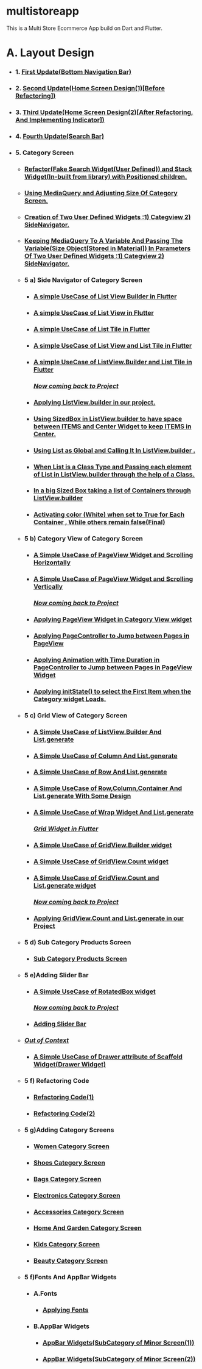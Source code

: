 # multistoreapp
This is a Multi Store Ecommerce App build on Dart and Flutter.
<h1> A. Layout Design </h1>
<ul>
<li><h3> 1. <a href = "https://github.com/AvinandanBose/multistoreapp/tree/master" >First Update(Bottom Navigation Bar)  </a> </h3> </li>
<li><h3> 2. <a href = "https://github.com/AvinandanBose/multistoreapp/tree/master2" >Second Update(Home Screen Design(1)[Before Refactoring])  </a> </h3></li>
<li><h3> 3. <a href = "https://github.com/AvinandanBose/multistoreapp/tree/master3" >Third Update(Home Screen Design(2)[After Refactoring, And Implementing Indicator])  </a> </h3></li>
<li><h3> 4. <a href = "https://github.com/AvinandanBose/multistoreapp/tree/master4" >Fourth Update(Search Bar)  </a> </h3></li>
<li><h3> 5. Category Screen </a> </h3></li>
<ul>
<h3>  <li><a href = "https://github.com/AvinandanBose/multistoreapp/tree/master5">  Refactor(Fake Search Widget(User Defined)) and Stack Widget(In-built from library) with Positioned children. </a></li></h3>
<h3>  <li><a href = "https://github.com/AvinandanBose/multistoreapp/tree/master6">  Using MediaQuery and Adjusting Size Of Category Screen. </a></li></h3>
<h3>  <li><a href = "https://github.com/AvinandanBose/multistoreapp/tree/master7">  Creation of Two User Defined Widgets :1) Categview 2) SideNavigator. </a></li></h3>
<h3>  <li><a href = "https://github.com/AvinandanBose/multistoreapp/tree/master8">  Keeping MediaQuery To A Variable And Passing The Variable(Size Object[Stored in Material]) In Parameters Of Two User Defined Widgets :1) Categview 2) SideNavigator. </a></li></h3>
<h3><li> 5 a) Side Navigator of Category Screen </li> </h3>
<ul>
<h3>  <li><a href = "https://github.com/AvinandanBose/usageoflistviewbuilder"> A simple UseCase of List View Builder in Flutter </a></li></h3>
<h3>  <li><a href = "https://github.com/AvinandanBose/usageoflistviewbuilder/tree/master1"> A simple UseCase of List View  in Flutter </a></li></h3>
<h3>  <li><a href = "https://github.com/AvinandanBose/usageoflistviewbuilder/tree/master2"> A simple UseCase of List Tile  in Flutter </a></li></h3>
<h3>  <li><a href = "https://github.com/AvinandanBose/usageoflistviewbuilder/tree/master3"> A simple UseCase of List View and List Tile in Flutter </a></li></h3>
<h3>  <li><a href = "https://github.com/AvinandanBose/usageoflistviewbuilder/tree/master4"> A simple UseCase of ListView.Builder and List Tile in Flutter </a></li></h3>
<h3> <ins><i> Now coming back to Project </i></ins></h3>
<h3>  <li><a href = "https://github.com/AvinandanBose/multistoreapp/tree/master9">  Applying ListView.builder in our project. </a></li></h3>
<h3>  <li><a href = "https://github.com/AvinandanBose/multistoreapp/tree/master10">  Using SizedBox in ListView.builder to have space between ITEMS and Center Widget to keep ITEMS in Center. </a></li></h3>
<h3> <li><a href = "https://github.com/AvinandanBose/multistoreapp/tree/master11"> Using List as Global and Calling It In ListView.builder . </a></li></h3>
<h3> <li><a href = "https://github.com/AvinandanBose/multistoreapp/tree/master12"> When List is a Class Type and  Passing each element of List in ListView.builder through the help of a Class. </a></li></h3>
<h3> <li><a href = "https://github.com/AvinandanBose/multistoreapp/tree/master13"> In a big Sized Box taking a list of Containers through ListView.builder </a></li></h3>
<h3> <li><a href = "https://github.com/AvinandanBose/multistoreapp/tree/master14"> Activating color (White) when set to True for Each Container , While others remain false(Final) </a></li></h3>
</ul>
<h3><li> 5 b) Category View  of Category Screen </li> </h3>
 <ul> 
<h3> <li><a href = "https://github.com/AvinandanBose/usageoflistviewbuilder/tree/master5"> A Simple UseCase of PageView Widget and Scrolling Horizontally </a></li></h3>
    <h3> <li><a href = "https://github.com/AvinandanBose/usageoflistviewbuilder/tree/master6"> A Simple UseCase of PageView Widget and Scrolling Vertically </a></li></h3>
    <h3> <ins><i> Now coming back to Project </i></ins></h3>
    <h3> <li><a href = "https://github.com/AvinandanBose/multistoreapp/tree/master15"> Applying PageView Widget in Category View widget </a></li></h3>
     <h3> <li><a href = "https://github.com/AvinandanBose/multistoreapp/tree/master16">Applying PageController to Jump between Pages in PageView  </a></li></h3>
     <h3> <li><a href = "https://github.com/AvinandanBose/multistoreapp/tree/master17">Applying Animation with Time Duration in PageController to Jump between Pages in PageView Widget  </a></li></h3>
     <h3> <li><a href = "https://github.com/AvinandanBose/multistoreapp/tree/master18">Applying initState() to select the First Item when the Category widget Loads.   </a></li></h3>
  </ul>
  <h3><li> 5 c) Grid View  of Category Screen </li> </h3>
  <ul>
  <h3> <li><a href = "https://github.com/AvinandanBose/usageoflistviewbuilder/tree/master7">A Simple UseCase of ListView.Builder And List.generate</a></li></h3>
   <h3> <li><a href = "https://github.com/AvinandanBose/usageoflistviewbuilder/tree/master8">A Simple UseCase of Column And List.generate</a></li></h3>
   <h3> <li><a href = "https://github.com/AvinandanBose/usageoflistviewbuilder/tree/master9">A Simple UseCase of Row And List.generate</a></li></h3>
    <h3> <li><a href = "https://github.com/AvinandanBose/usageoflistviewbuilder/tree/master10">A Simple UseCase of Row,Column,Container And List.generate With Some Design</a></li></h3>
    <h3> <li><a href = "https://github.com/AvinandanBose/usageoflistviewbuilder/tree/master11">A Simple UseCase of Wrap Widget And List.generate </a></li></h3>
    <h3> <ins><i>Grid Widget in Flutter </i></ins></h3>
    <h3> <li><a href = "https://github.com/AvinandanBose/usageoflistviewbuilder/tree/master12">A Simple UseCase of GridView.Builder widget </a></li></h3>
    <h3> <li><a href = "https://github.com/AvinandanBose/usageoflistviewbuilder/tree/master13">A Simple UseCase of GridView.Count widget </a></li></h3>
   <h3> <li><a href = "https://github.com/AvinandanBose/usageoflistviewbuilder/tree/master14">A Simple UseCase of GridView.Count and List.generate widget </a></li></h3>
   <h3> <ins><i> Now coming back to Project </i></ins></h3>
   <h3> <li><a href = "https://github.com/AvinandanBose/multistoreapp/tree/master19">Applying GridView.Count and List.generate in our Project </a></li>
  </ul>
   <h3><li> 5 d) Sub Category Products Screen </li> </h3>
   <ul>
   <h3> <li><a href = "https://github.com/AvinandanBose/multistoreapp/tree/master20">Sub Category Products Screen </a></li>
    </ul>
    <h3><li> 5 e)Adding Slider Bar </li> </h3>
    <ul>
    <h3> <li><a href = "https://github.com/AvinandanBose/usageoflistviewbuilder/tree/master15">A Simple UseCase of RotatedBox widget </a></li>
    <h3> <ins><i> Now coming back to Project </i></ins></h3>
   <h3> <li><a href = "https://github.com/AvinandanBose/multistoreapp/tree/master21">Adding Slider Bar </a></li>
    </ul>
 <h3><li><ins><i> Out of Context </i></ins> </li> </h3>
    <ul>
    <h3> <li><a href = "https://github.com/AvinandanBose/usageoflistviewbuilder/tree/master16">A Simple UseCase of Drawer attribute of Scaffold Widget(Drawer Widget)</a></li></h3>
    </ul>
 <h3><li>5 f) Refactoring Code</li> </h3>
 <ul>
 <h3> <li><a href = "https://github.com/AvinandanBose/multistoreapp/tree/master22">Refactoring Code(1)</a></li></h3>
 <h3> <li><a href = "https://github.com/AvinandanBose/multistoreapp/tree/master23">Refactoring Code(2)</a></li></h3>
 </ul>
 <h3><li>5 g)Adding Category Screens</li> </h3>
  <ul>
 <h3> <li><a href = "https://github.com/AvinandanBose/multistoreapp/tree/master24">Women Category Screen</a></li></h3>
 <h3> <li><a href = "https://github.com/AvinandanBose/multistoreapp/tree/master25">Shoes Category Screen</a></li></h3>
 <h3> <li><a href = "https://github.com/AvinandanBose/multistoreapp/tree/master26">Bags Category Screen</a></li></h3>
 <h3> <li><a href = "https://github.com/AvinandanBose/multistoreapp/tree/master27">Electronics Category Screen</a></li></h3>
 <h3> <li><a href = "https://github.com/AvinandanBose/multistoreapp/tree/master28">Accessories Category Screen</a></li></h3>
 <h3> <li><a href = "https://github.com/AvinandanBose/multistoreapp/tree/master29">Home And Garden Category Screen</a></li></h3>
 <h3> <li><a href = "https://github.com/AvinandanBose/multistoreapp/tree/master30">Kids Category Screen</a></li></h3>
 <h3> <li><a href = "https://github.com/AvinandanBose/multistoreapp/tree/master31">Beauty Category Screen</a></li></h3>
 </ul>
  <h3><li>5 f)Fonts And AppBar Widgets</li> </h3>
 <ul>
<h3><li>A.Fonts</li> </h3>
   <ul>
    <h3> <li><a href = "https://github.com/AvinandanBose/multistoreapp/tree/master32">Applying Fonts </a></li></h3>
    </ul>
 <h3><li>B.AppBar Widgets</li> </h3>
 <ul>
  <h3> <li><a href = "https://github.com/AvinandanBose/multistoreapp/tree/master33">AppBar Widgets(SubCategory of Minor Screen(1)) </a></li></h3>
  <h3> <li><a href = "https://github.com/AvinandanBose/multistoreapp/tree/master34">AppBar Widgets(SubCategory of Minor Screen(2)) </a></li></h3>
 </ul>
  </ul>
  
</ul>
</ul>

